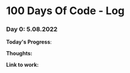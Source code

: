 # 100 Days Of Code - Log

### Day 0: 5.08.2022

**Today's Progress**: 

**Thoughts:** 

**Link to work:** 

